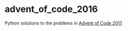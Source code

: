 # advent_of_code_2016
Python solutions to the problems in [Advent of Code 2017](https://www.adventofcode.com/2017/).
